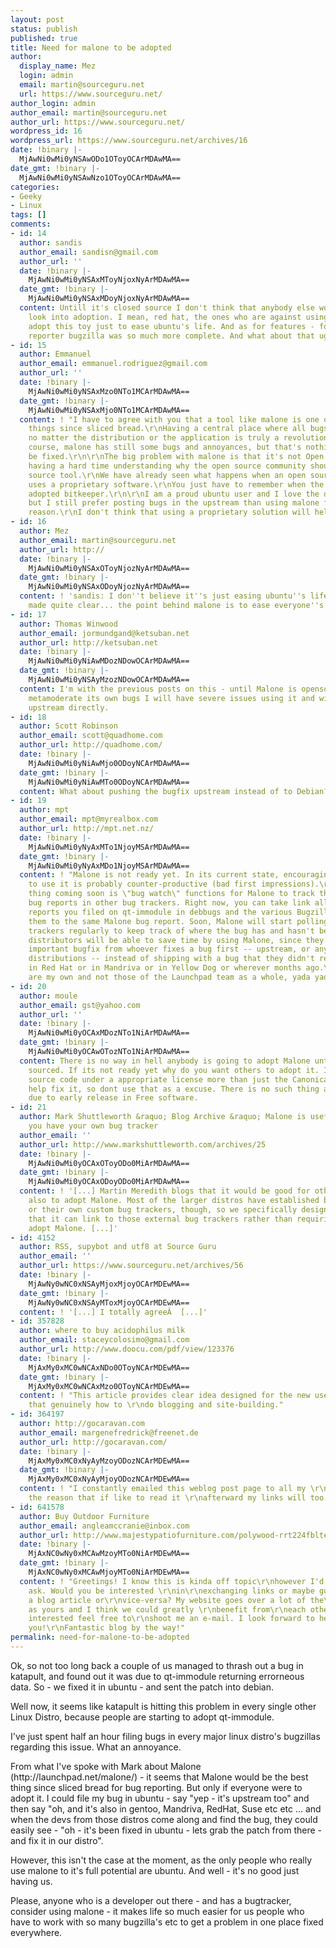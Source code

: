 ```yaml
---
layout: post
status: publish
published: true
title: Need for malone to be adopted
author:
  display_name: Mez
  login: admin
  email: martin@sourceguru.net
  url: https://www.sourceguru.net/
author_login: admin
author_email: martin@sourceguru.net
author_url: https://www.sourceguru.net/
wordpress_id: 16
wordpress_url: https://www.sourceguru.net/archives/16
date: !binary |-
  MjAwNi0wMi0yNSAwODo1OToyOCArMDAwMA==
date_gmt: !binary |-
  MjAwNi0wMi0yNSAwNzo1OToyOCArMDAwMA==
categories:
- Geeky
- Linux
tags: []
comments:
- id: 14
  author: sandis
  author_email: sandisn@gmail.com
  author_url: ''
  date: !binary |-
    MjAwNi0wMi0yNSAxMToyNjoxNyArMDAwMA==
  date_gmt: !binary |-
    MjAwNi0wMi0yNSAxMDoyNjoxNyArMDAwMA==
  content: Untill it's closed source I don't think that anybody else would seriously
    look into adoption. I mean, red hat, the ones who are against using mono, won't
    adopt this toy just to ease ubuntu's life. And as for features - for me as a bug
    reporter bugzilla was so much more complete. And what about that ugly UI?
- id: 15
  author: Emmanuel
  author_email: emmanuel.rodriguez@gmail.com
  author_url: ''
  date: !binary |-
    MjAwNi0wMi0yNSAxMzo0NTo1MCArMDAwMA==
  date_gmt: !binary |-
    MjAwNi0wMi0yNSAxMjo0NTo1MCArMDAwMA==
  content: ! "I have to agree with you that a tool like malone is one of the greatest
    things since sliced bread.\r\nHaving a central place where all bugs can posted
    no matter the distribution or the application is truly a revolutionary idea.\r\nOf
    course, malone has still some bugs and annoyances, but that's nothing that can't
    be fixed.\r\n\r\nThe big problem with malone is that it's not Open Source. \r\nI'm
    having a hard time understanding why the open source community should use a closed
    source tool.\r\nWe have already seen what happens when an open source project
    uses a proprietary software.\r\nYou just have to remember when the linux kernel
    adopted bitkeeper.\r\n\r\nI am a proud ubuntu user and I love the distrobution,
    but I still prefer posting bugs in the upstream than using malone for that exact
    reason.\r\nI don't think that using a proprietary solution will help open source."
- id: 16
  author: Mez
  author_email: martin@sourceguru.net
  author_url: http://
  date: !binary |-
    MjAwNi0wMi0yNSAxOToyNjozNyArMDAwMA==
  date_gmt: !binary |-
    MjAwNi0wMi0yNSAxODoyNjozNyArMDAwMA==
  content: ! 'sandis: I don''t believe it''s just easing ubuntu''s life - as I''ve
    made quite clear... the point behind malone is to ease everyone''s life'
- id: 17
  author: Thomas Winwood
  author_email: jormundgand@ketsuban.net
  author_url: http://ketsuban.net
  date: !binary |-
    MjAwNi0wMi0yNiAwMDozNDowOCArMDAwMA==
  date_gmt: !binary |-
    MjAwNi0wMi0yNSAyMzozNDowOCArMDAwMA==
  content: I'm with the previous posts on this - until Malone is opensource and can
    metamoderate its own bugs I will have severe issues using it and will prefer going
    upstream directly.
- id: 18
  author: Scott Robinson
  author_email: scott@quadhome.com
  author_url: http://quadhome.com/
  date: !binary |-
    MjAwNi0wMi0yNiAwMjo0ODoyNCArMDAwMA==
  date_gmt: !binary |-
    MjAwNi0wMi0yNiAwMTo0ODoyNCArMDAwMA==
  content: What about pushing the bugfix upstream instead of to Debian?
- id: 19
  author: mpt
  author_email: mpt@myrealbox.com
  author_url: http://mpt.net.nz/
  date: !binary |-
    MjAwNi0wMi0yNyAxMTo1NjoyMSArMDAwMA==
  date_gmt: !binary |-
    MjAwNi0wMi0yNyAxMDo1NjoyMSArMDAwMA==
  content: ! "Malone is not ready yet. In its current state, encouraging other distributions
    to use it is probably counter-productive (bad first impressions).\r\n\r\nOne cool
    thing coming soon is \"bug watch\" functions for Malone to track the status of
    bug reports in other bug trackers. Right now, you can take link all those bug
    reports you filed on qt-immodule in debbugs and the various Bugzillas, and link
    them to the same Malone bug report. Soon, Malone will start polling those bug
    trackers regularly to keep track of where the bug has and hasn't been fixed. Then
    distributors will be able to save time by using Malone, since they can copy an
    important bugfix from whoever fixes a bug first -- upstream, or any of the other
    distributions -- instead of shipping with a bug that they didn't realize was fixed
    in Red Hat or in Mandriva or in Yellow Dog or wherever months ago.\r\n\r\n(Opinions
    are my own and not those of the Launchpad team as a whole, yada yada.)"
- id: 20
  author: moule
  author_email: gst@yahoo.com
  author_url: ''
  date: !binary |-
    MjAwNi0wMi0yOCAxMDozNTo1NiArMDAwMA==
  date_gmt: !binary |-
    MjAwNi0wMi0yOCAwOTozNTo1NiArMDAwMA==
  content: There is no way in hell anybody is going to adopt Malone until it is open
    sourced. If its not ready yet why do you want others to adopt it. If you release
    source code under a appropriate license more than just the Canonical people can
    help fix it, so dont use that as a excuse. There is no such thing as bad impressions
    due to early release in Free software.
- id: 21
  author: Mark Shuttleworth &raquo; Blog Archive &raquo; Malone is useful even if
    you have your own bug tracker
  author_email: ''
  author_url: http://www.markshuttleworth.com/archives/25
  date: !binary |-
    MjAwNi0wMi0yOCAxOToyODo0MiArMDAwMA==
  date_gmt: !binary |-
    MjAwNi0wMi0yOCAxODoyODo0MiArMDAwMA==
  content: ! '[...] Martin Meredith blogs that it would be good for other distros
    also to adopt Malone. Most of the larger distros have established bugzilla&#8217;s
    or their own custom bug trackers, though, so we specifically designed Malone so
    that it can link to those external bug trackers rather than requiring them to
    adopt Malone. [...]'
- id: 4152
  author: RSS, supybot and utf8 at Source Guru
  author_email: ''
  author_url: https://www.sourceguru.net/archives/56
  date: !binary |-
    MjAwNy0wNC0xNSAyMjoxMjoyOCArMDEwMA==
  date_gmt: !binary |-
    MjAwNy0wNC0xNSAyMToxMjoyOCArMDEwMA==
  content: ! '[...] I totally agreeÂ  [...]'
- id: 357828
  author: where to buy acidophilus milk
  author_email: staceycolosimo@gmail.com
  author_url: http://www.doocu.com/pdf/view/123376
  date: !binary |-
    MjAxMy0xMC0wNCAxNDo0OToyNCArMDEwMA==
  date_gmt: !binary |-
    MjAxMy0xMC0wNCAxMzo0OToyNCArMDEwMA==
  content: ! "This article provides clear idea designed for the new users of blogging,
    that genuinely how to \r\ndo blogging and site-building."
- id: 364197
  author: http://gocaravan.com
  author_email: margenefredrick@freenet.de
  author_url: http://gocaravan.com/
  date: !binary |-
    MjAxMy0xMC0xNyAyMzoyODozNCArMDEwMA==
  date_gmt: !binary |-
    MjAxMy0xMC0xNyAyMjoyODozNCArMDEwMA==
  content: ! "I constantly emailed this weblog post page to all my \r\nfriends, for
    the reason that if like to read it \r\nafterward my links will too."
- id: 641578
  author: Buy Outdoor Furniture
  author_email: angleamccranie@inbox.com
  author_url: http://www.majestypatiofurniture.com/polywood-rrt224fblte-contempo-24-inch-round-counter-height-table-black-frame-teak/
  date: !binary |-
    MjAxNC0wNy0xMCAwMzoyMTo0NiArMDEwMA==
  date_gmt: !binary |-
    MjAxNC0wNy0xMCAwMjoyMTo0NiArMDEwMA==
  content: ! "Greetings! I know this is kinda off topic\r\nhowever I'd figured I'd
    ask. Would you be interested \r\nin\r\nexchanging links or maybe guest authoring
    a blog article or\r\nvice-versa? My website goes over a lot of the\r\nsame topics
    as yours and I think we could greatly \r\nbenefit from\r\neach other. If you're
    interested feel free to\r\nshoot me an e-mail. I look forward to hearing from
    you!\r\nFantastic blog by the way!"
permalink: need-for-malone-to-be-adopted
---
```

<p>Ok, so not too long back a couple of us managed to thrash out a bug in katapult, and found out it was due to qt-immodule returning errorneous data. So - we fixed it in ubuntu - and sent the patch into debian.</p>
<p>Well now, it seems like katapult is hitting this problem in every single other Linux Distro, because people are starting to adopt qt-immodule.</p>
<p>I've just spent half an hour filing bugs in every major linux distro's bugzillas regarding this issue. What an annoyance.</p>
<p>From what I've spoke with Mark about Malone (http://launchpad.net/malone/) - it seems that Malone would be the best thing since sliced bread for bug reporting. But only if everyone were to adopt it. I could file my bug in ubuntu - say "yep - it's upstream too" and then say "oh, and it's also in gentoo, Mandriva, RedHat, Suse etc etc ... and when the devs from those distros come along and find the bug, they could easily see - "oh - it's been fixed in ubuntu - lets grab the patch from there - and fix it in our distro".</p>
<p>However, this isn't the case at the moment, as the only people who really use malone to it's full potential are ubuntu. And well - it's no good just having us.</p>
<p>Please, anyone who is a developer out there - and has a bugtracker, consider using malone - it makes life so much easier for us people who have to work with so many bugzilla's etc to get a problem in one place fixed everywhere.</p>
